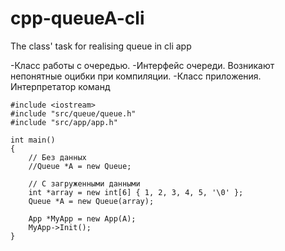 # cpp-queueA-cli
The class' task for realising queue in cli app

-Класс работы с очередью.
-Интерфейс очереди. Возникают непонятные оцибки при компиляции.
-Класс приложения. Интерпретатор команд

```
#include <iostream>
#include "src/queue/queue.h"
#include "src/app/app.h"

int main()
{
    // Без данных
    //Queue *A = new Queue;

    // С загруженными данными
    int *array = new int[6] { 1, 2, 3, 4, 5, '\0' };
    Queue *A = new Queue(array);

    App *MyApp = new App(A);
    MyApp->Init();
}
```
